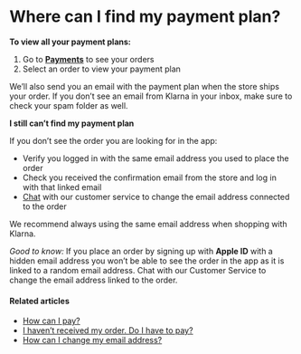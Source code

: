 # Where can I find my payment plan?

**To view all your payment plans:**

1. Go to [**Payments**](https://app.klarna.com/to-do/to-pay/) to see your orders
2. Select an order to view your payment plan

We’ll also send you an email with the payment plan when the store ships your order. If you don’t see an email from Klarna in your inbox, make sure to check your spam folder as well.

**I still can’t find my payment plan**

If you don’t see the order you are looking for in the app:

* Verify you logged in with the same email address you used to place the order
* Check you received the confirmation email from the store and log in with that linked email
* [Chat](https://app.klarna.com/support/) with our customer service to change the email address connected to the order

We recommend always using the same email address when shopping with Klarna.

*Good to know:* If you place an order by signing up with **Apple ID** with a hidden email address you won’t be able to see the order in the app as it is linked to a random email address. Chat with our Customer Service to change the email address linked to the order.

#### Related articles

* [How can I pay?](https://www.klarna.com/us/customer-service/how-can-i-pay/)
* [I haven’t received my order. Do I have to pay?](https://www.klarna.com/us/customer-service/i-havent-received-my-order-do-i-have-to-pay/)
* [How can I change my email address?](https://www.klarna.com/us/customer-service/how-can-i-change-my-email-address/)
